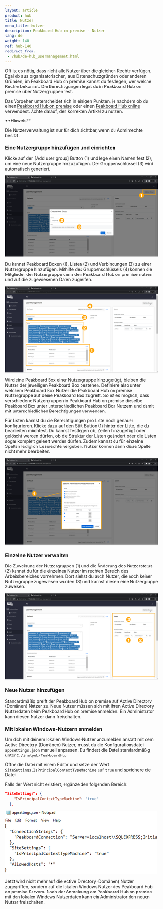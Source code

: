 ```yaml
---
layout: article
product: hub
title: Nutzer
menu_title: Nutzer
description: Peakboard Hub on premise - Nutzer
lang: de
weight: 140
ref: hub-140
redirect_from:
 - /hub/de-hub_usermanagement.html
---
```


Oft ist es nötig, dass nicht alle Nutzer über die gleichen Rechte verfügen. Egal ob aus organisatorischen, aus Datenschutzgründen oder anderen Gründen, im Peakboard Hub on premise kannst du festlegen, wer welche Rechte bekommt.
Die Berechtigungen legst du in Peakboard Hub on premise über Nutzergruppen fest.

Das Vorgehen unterscheidet sich in einigen Punkten, je nachdem ob du einen [Peakboard Hub on premise](/hub/Peakboard_Hub_on_premise/de-hub_usermanagement.html) oder einen [Peakboard Hub online](/hub/Peakboard_Hub_online/de-hub-online_usermanagement.html) verwendest.
Achte darauf, den korrekten Artikel zu nutzen.

<div class="box-warning" markdown="1">
**Hinweis**

Die Nutzerverwaltung ist nur für dich sichtbar, wenn du Adminrechte besitzt.
</div>

### Eine Nutzergruppe hinzufügen und einrichten

Klicke auf den [Add user group] Button (1) und lege einen Namen fest (2), um eine neue Nutzergruppe hinzuzufügen. Der Gruppenschlüssel (3) wird automatisch generiert.

![Add user group](/assets/images/hub/de_hub_usermanagement-01.png)

Du kannst Peakboard Boxen (1), Listen (2) und Verbindungen (3) zu einer Nutzergruppe hinzufügen.
Mithilfe des Gruppenschlüssels (4) können die Mitglieder der Nutzergruppe dann den Peakboard Hub on premise nutzen und auf die zugewiesenen Daten zugreifen.

![Nutzergruppen](/assets/images/hub/de_hub_usermanagement-02.png)

Wird eine Peakboard Box einer Nutzergruppe hinzugefügt, bleiben die Nutzer der jeweiligen Peakboard Box bestehen.
Definiere also unter welchem Peakboard Box Nutzer die Peakboard Hub on premise Nutzergruppe auf deine Peakboard Box zugreift.
So ist es möglich, dass verschiedene Nutzergruppen in Peakboard Hub on premise dieselbe Peakboard Box unter unterschiedlichen Peakboard Box Nutzern und damit mit unterschiedlichen Berechtigungen verwenden.

Für Listen kannst du die Berechtigungen pro Liste noch genauer konfigurieren.
Klicke dazu auf den Stift Button (1) hinter der Liste, die du bearbeiten möchtest.
Du kannst festlegen ob, Zeilen hinzugefügt oder gelöscht werden dürfen, ob die Struktur der Listen geändert oder die Listen sogar komplett geleert werden dürfen. Zudem kannst du für einzelne Spalten lediglich Leserechte vergeben. Nutzer können dann diese Spalte nicht mehr bearbeiten.

![Listen](/assets/images/hub/de_hub_usermanagement-03.png)

### Einzelne Nutzer verwalten

Die Zuweisung der Nutzergruppen (1) und die Änderung des Nutzerstatus (2) kannst du für die einzelnen Nutzer im rechten Bereich des Arbeitsbereiches vornehmen. Dort siehst du auch Nutzer, die noch keiner Nutzergruppe zugewiesen wurden (3) und kannst diesen eine Nutzergruppe zuweisen.

![Einzelne User](/assets/images/hub/de_hub_usermanagement-04.png)

### Neue Nutzer hinzufügen

Standardmäßig greift der Peakboard Hub on premise auf Active Directory (Domänen) Nutzer zu. Neue Nutzer müssen sich mit ihren Active Directory Nutzerdaten beim Peakboard Hub on premise anmelden. Ein Administrator kann diesen Nutzer dann freischalten.

### Mit lokalen Windows-Nutzern anmelden

Um dich mit deinem lokalen Windows-Nutzer anzumelden anstatt mit dem Active Directory (Domänen) Nutzer, musst du die Konfigurationsdatei `appsettings.json` manuell anpassen. Du findest die Datei standardmäßig unter `C:/inetpub/PeakboardHub`

Öffne die Datei mit einem Editor und setze den Wert `SiteSettings.IsPrincipalContextTypeMachine` auf `true` und speichere die Datei.

Falls der Wert nicht existiert, ergänze den folgenden Bereich:

```json
"SiteSettings": {
    "IsPrincipalContextTypeMachine": "true"
  },
```

![Wert anpassen](/assets/images/hub/hub_appsettings-json.png)

Jetzt wird nicht mehr auf die Active Directory (Domänen) Nutzer zugegriffen, sondern auf die lokalen Windows Nutzer des Peakboard Hub on premise Servers. Nach der Anmeldung am Peakboard Hub on premise mit den lokalen Windows Nutzerdaten kann ein Administrator den neuen Nutzer freischalten.
